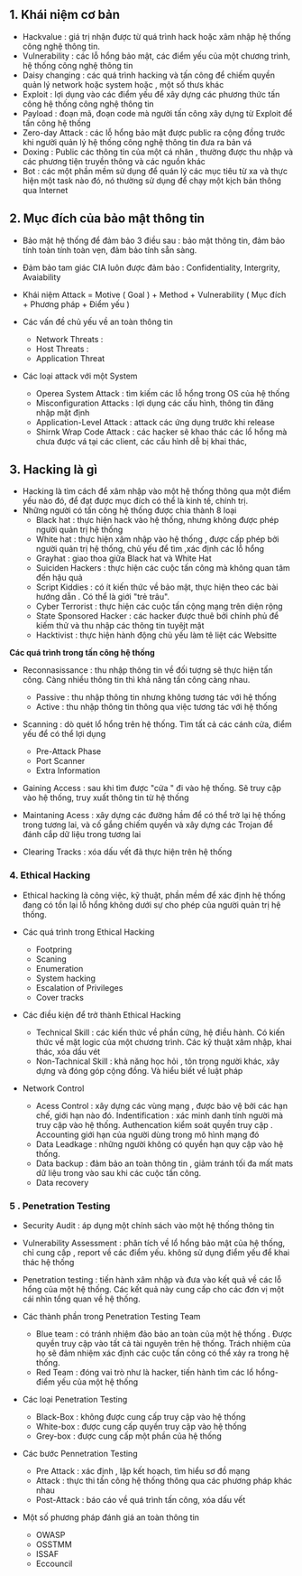 

## 1. Khái niệm cơ bản

  - Hackvalue : giá trị nhận được từ quá trình hack hoặc xâm nhập hệ thống công nghệ thông tin. 
  - Vulnerability : các lỗ hổng bảo mật, các điểm yếu của một chương trình, hệ thống công nghệ thông tin
  -  Daisy changing : các quá trình hacking và tấn công để chiếm quyền quản lý network  hoặc system hoặc , một số thưs khác
  - Exploit : lợi dụng vào các điểm yếu để xây dựng các phương thức tấn công hệ thống công nghệ thông tin
  - Payload : đoạn mã, đoạn code mà người tấn công xây dựng từ Exploit để tấn công hệ thống
  - Zero-day Attack : các lỗ hổng bảo mật được public ra cộng đồng trước khi người quản lý hệ thống công nghệ thông tin đưa ra bản vá
   - Doxing : Public các thông tin của một cá nhân , thường được thu nhập và các phương tiện truyền thông và các nguồn khác
   - Bot : các một phần mềm sử dụng để quán lý các mục tiêu từ xa và thực hiện một task nào đó, nó thường sử dụng để chạy một kịch bản thông qua Internet 

## 2. Mục đích của bảo mật thông tin

- Bảo mật hệ thống để đảm bảo 3 điều sau : bảo mật thông tin, đảm bảo tính toàn tính toàn vẹn, đảm bảo tính sẵn sàng. 
- Đảm bảo tam giác CIA luôn được đảm bảo  : Confidentiality, Intergrity, Avaiability

- Khái niệm Attack = Motive ( Goal ) + Method + Vulnerability ( Mục đích + Phương pháp + Điểm yếu )


- Các vấn đề chủ yếu về an toàn thông tin
	- Network Threats :
	- Host Threats :
	- Application Threat


- Các loại attack với một System
	- Operea System Attack : tìm kiếm các lỗ hổng trong OS của hệ thống 
	- Misconfiguration Attacks : lợi dụng các cấu hình, thông tin đăng nhập mặt định
	- Application-Level Attack : attack các ứng dụng trước khi release
	- Shirnk Wrap Code Attack : các hacker sẽ khao thác các lổ hổng mà chưa được vá tại các client, các cấu hình dễ bị khai thác, 

## 3. Hacking là gì

- Hacking là tìm cách để xâm nhập vào một hệ thống thông qua một điểm yếu nào đó, để đạt được mục đích có thể là kinh tế, chính trị.
- Những người có tấn công hệ thống được chia thành 8 loại
	- Black hat : thực hiện hack vào hệ thống, nhưng không được phép người quản trị hệ thống
	- White hat : thực hiện xâm nhập vào hệ thống , được cấp phép bởi người quản trị hệ thống, chủ yếu để tìm ,xác định các lỗ hổng
	- Grayhat : giao thoa giữa Black hat và White Hat
	- Suiciden Hackers : thực hiện các cuộc tấn công mà không quan tâm đến hậu quả
	- Script Kiddies : có ít kiến thức về bảo mật, thực hiện theo các bài hướng dẫn . Có thể là giới "trẻ trâu". 
	- Cyber Terrorist : thực hiện các cuộc tấn cộng mạng trên diện rộng 
	- State Sponsored Hacker : các hacker được thuê bởi chính phủ để kiếm thử và thu nhập các thông tin tuyêjt mật 
	- Hacktivist : thực hiện hành động chủ yếu làm tê liệt các Websitte


**Các quá trình trong tấn công hệ thống**

- Reconnasissance : thu nhập thông tin về đối tượng sẽ thực hiện tấn công. Càng nhiều thông tin thì khả năng tấn công càng nhau.
	- Passive : thu nhập thông tin nhưng không tương tác với hệ thống
	- Active : thu nhập thông tin thông qua việc tương tác với hệ thống

- Scanning : dò quét lổ hổng trên hệ thống. Tìm tất cả các cánh cửa, điểm yếu để có thể lợi dụng
	 - Pre-Attack Phase
	 - Port Scanner
	 - Extra Information
 
- Gaining Access : sau khi tìm được "cửa " đi vào hệ thống. Sẽ truy cập vào hệ thống, truy xuất thông tin từ hệ thống

-  Maintaning Acess : xây dựng các đường hầm để có thể trở lại hệ thống trong tương lai, và cố gắng chiếm quyền  và xây dựng các Trojan để đánh cắp dữ liệu trong tương lai 

- Clearing Tracks : xóa dấu vết đã thực hiện trên hệ thống


### 4. Ethical Hacking

- Ethical hacking là công việc, kỹ thuật, phần mềm để xác định hệ thống đang có tồn lại lỗ hổng không dưới sự cho phép của người quản trị hệ thống.


- Các quá trình trong Ethical Hacking
	- Footpring 
	- Scaning
	- Enumeration
	- System hacking
	- Escalation of Privileges
	- Cover tracks

- Các điều kiện để trở thành Ethical Hacking
	- Technical Skill : các kiến thức về phần cứng, hệ điều hành. Có kiến thức về mặt logic của một chương trình. Các kỹ thuật xâm nhập, khai thác, xóa dấu vét
	- Non-Tachnical Skill : khả năng học hỏi , tôn trọng người khác, xây dựng và đóng góp cộng đồng. Và hiểu biết về luật pháp 



- Network Control
	- Acess Control : xây dựng các vùng mạng , được bảo vệ bởi các hạn chế, giới hạn nào đó. Indentification : xác minh danh tính người mà truy cập vào hệ thống. Authencation kiểm soát quyền truy cập . Accounting giới hạn của người dùng trong mô hình mạng đó
	- Data Leadkage : những người không có quyền hạn  quy cập vào hệ thống. 
	- Data backup : đảm bảo an toàn thông tin , giảm tránh tối đa mất mats dữ liệu trong vào sau khi các cuộc tấn công. 
	- Data recovery  



### 5 . Penetration Testing

- Security Audit : áp dụng một chính sách vào một hệ thống thông tin 
- Vulnerability Assessment : phân tích về lổ hổng bảo mật của hệ thống, chỉ cung cấp , report về các điểm yếu. không sử dụng điểm yếu để khai thác hệ thống
- Penetration testing : tiến hành xâm nhập và đưa vào kết quả về các lỗ hổng của một hệ thống. Các kết quả này cung cấp cho các đơn vị một cái nhìn tổng quan về hệ thống. 

- Các thành phần trong   Penetration Testing Team
	- Blue team : 	có tránh nhiệm đảo bảo an toàn của một hệ thống . Được quyền truy cập vào tất cả tài nguyên trên hệ thống. Trách nhiệm của họ sẽ đảm nhiệm xác định các cuộc tấn công có thể xảy ra trong hệ thống. 
	- Red Team : đóng vai trò như là hacker, tiến hành tìm các lổ hổng- điểm yếu của một hệ thống

- Các loại Penetration Testing
	- Black-Box : không được cung cấp truy cập vào hệ thống
	- White-box :  được cung cấp quyền truy cập vào hệ thống
	- Grey-box : được cung cấp một phần của hệ thống

- Các bước Pennetration Testing
	- Pre Attack : xác định , lập kết hoạch, tìm hiểu sơ đồ mạng
	- Attack : thực thi tấn công hệ thống thông qua các phương pháp khác nhau
	- Post-Attack : báo cáo về quá trình tấn công, xóa dấu vết

- Một số phương pháp đánh giá an toàn thông tin
	- OWASP
	- OSSTMM
	- ISSAF
	- Eccouncil
